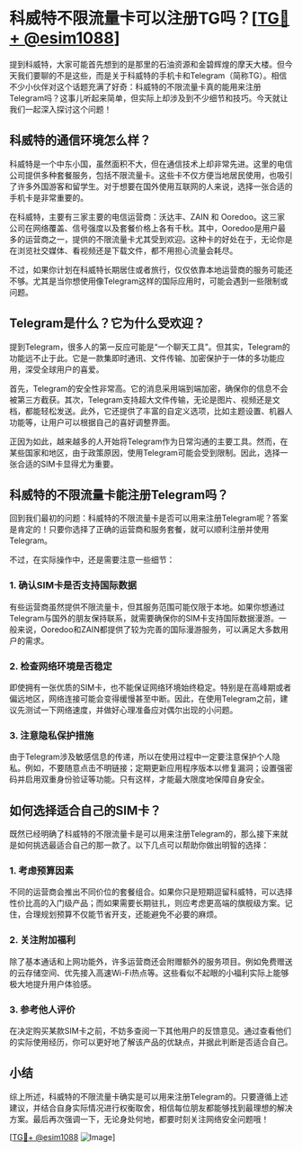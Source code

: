 # 科威特不限流量卡可以注册TG吗？[[TG💪+ @esim1088](https://t.me/s/esim1088)]

提到科威特，大家可能首先想到的是那里的石油资源和金碧辉煌的摩天大楼。但今天我们要聊的不是这些，而是关于科威特的手机卡和Telegram（简称TG）。相信不少小伙伴对这个话题充满了好奇：科威特的不限流量卡真的能用来注册Telegram吗？这事儿听起来简单，但实际上却涉及到不少细节和技巧。今天就让我们一起深入探讨这个问题！

## 科威特的通信环境怎么样？

科威特是一个中东小国，虽然面积不大，但在通信技术上却非常先进。这里的电信公司提供多种套餐服务，包括不限流量卡。这些卡不仅方便当地居民使用，也吸引了许多外国游客和留学生。对于想要在国外使用互联网的人来说，选择一张合适的手机卡是非常重要的。

在科威特，主要有三家主要的电信运营商：沃达丰、ZAIN 和 Ooredoo。这三家公司在网络覆盖、信号强度以及套餐价格上各有千秋。其中，Ooredoo是用户最多的运营商之一，提供的不限流量卡尤其受到欢迎。这种卡的好处在于，无论你是在浏览社交媒体、看视频还是下载文件，都不用担心流量会耗尽。

不过，如果你计划在科威特长期居住或者旅行，仅仅依靠本地运营商的服务可能还不够。尤其是当你想使用像Telegram这样的国际应用时，可能会遇到一些限制或问题。

## Telegram是什么？它为什么受欢迎？

提到Telegram，很多人的第一反应可能是“一个聊天工具”。但其实，Telegram的功能远不止于此。它是一款集即时通讯、文件传输、加密保护于一体的多功能应用，深受全球用户的喜爱。

首先，Telegram的安全性非常高。它的消息采用端到端加密，确保你的信息不会被第三方截获。其次，Telegram支持超大文件传输，无论是图片、视频还是文档，都能轻松发送。此外，它还提供了丰富的自定义选项，比如主题设置、机器人功能等，让用户可以根据自己的喜好调整界面。

正因为如此，越来越多的人开始将Telegram作为日常沟通的主要工具。然而，在某些国家和地区，由于政策原因，使用Telegram可能会受到限制。因此，选择一张合适的SIM卡显得尤为重要。

## 科威特的不限流量卡能注册Telegram吗？

回到我们最初的问题：科威特的不限流量卡是否可以用来注册Telegram呢？答案是肯定的！只要你选择了正确的运营商和服务套餐，就可以顺利注册并使用Telegram。

不过，在实际操作中，还是需要注意一些细节：

### 1. 确认SIM卡是否支持国际数据

有些运营商虽然提供不限流量卡，但其服务范围可能仅限于本地。如果你想通过Telegram与国外的朋友保持联系，就需要确保你的SIM卡支持国际数据漫游。一般来说，Ooredoo和ZAIN都提供了较为完善的国际漫游服务，可以满足大多数用户的需求。

### 2. 检查网络环境是否稳定

即使拥有一张优质的SIM卡，也不能保证网络环境始终稳定。特别是在高峰期或者偏远地区，网络连接可能会变得缓慢甚至中断。因此，在使用Telegram之前，建议先测试一下网络速度，并做好心理准备应对偶尔出现的小问题。

### 3. 注意隐私保护措施

由于Telegram涉及敏感信息的传递，所以在使用过程中一定要注意保护个人隐私。例如，不要随意点击不明链接；定期更新应用程序版本以修复漏洞；设置强密码并启用双重身份验证等功能。只有这样，才能最大限度地保障自身安全。

## 如何选择适合自己的SIM卡？

既然已经明确了科威特的不限流量卡是可以用来注册Telegram的，那么接下来就是如何挑选最适合自己的那一款了。以下几点可以帮助你做出明智的选择：

### 1. 考虑预算因素

不同的运营商会推出不同价位的套餐组合。如果你只是短期逗留科威特，可以选择性价比高的入门级产品；而如果需要长期驻扎，则应考虑更高端的旗舰级方案。记住，合理规划预算不仅能节省开支，还能避免不必要的麻烦。

### 2. 关注附加福利

除了基本通话和上网功能外，许多运营商还会附赠额外的服务项目。例如免费赠送的云存储空间、优先接入高速Wi-Fi热点等。这些看似不起眼的小福利实际上能够极大地提升用户体验感。

### 3. 参考他人评价

在决定购买某款SIM卡之前，不妨多查阅一下其他用户的反馈意见。通过查看他们的实际使用经历，你可以更好地了解该产品的优缺点，并据此判断是否适合自己。

## 小结

综上所述，科威特的不限流量卡确实是可以用来注册Telegram的。只要遵循上述建议，并结合自身实际情况进行权衡取舍，相信每位朋友都能够找到最理想的解决方案。最后再次强调一下，无论身处何地，都要时刻关注网络安全问题哦！

[[TG💪+ @esim1088](https://t.me/s/esim1088) ![Image](https://i.postimg.cc/4NQfJmqS/Snipaste-2025-05-13-00-14-12.png)]